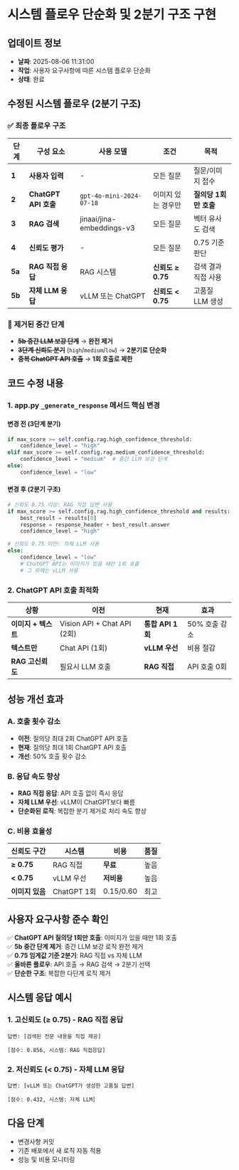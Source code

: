 # 시스템 플로우 단순화 및 2분기 구조 구현

## 업데이트 정보
- **날짜**: 2025-08-06 11:31:00  
- **작업**: 사용자 요구사항에 따른 시스템 플로우 단순화
- **상태**: 완료

## 수정된 시스템 플로우 (2분기 구조)

### ✅ **최종 플로우 구조**

| 단계 | 구성 요소 | 사용 모델 | 조건 | 목적 |
|------|-----------|-----------|------|------|
| **1** | **사용자 입력** | - | 모든 질문 | 질문/이미지 접수 |
| **2** | **ChatGPT API 호출** | `gpt-4o-mini-2024-07-18` | 이미지 있는 경우만 | **질의당 1회만 호출** |
| **3** | **RAG 검색** | jinaai/jina-embeddings-v3 | 모든 질문 | 벡터 유사도 검색 |
| **4** | **신뢰도 평가** | - | 모든 질문 | 0.75 기준 판단 |
| **5a** | **RAG 직접 응답** | RAG 시스템 | **신뢰도 ≥ 0.75** | 검색 결과 직접 사용 |
| **5b** | **자체 LLM 응답** | vLLM 또는 ChatGPT | **신뢰도 < 0.75** | 고품질 LLM 생성 |

### 🚫 **제거된 중간 단계**
- ~~**5b 중간 LLM 보강 단계**~~ → **완전 제거**
- ~~**3단계 신뢰도 분기**~~ (`high`/`medium`/`low`) → **2분기로 단순화**
- ~~**중복 ChatGPT API 호출**~~ → **1회 호출로 제한**

## 코드 수정 내용

### 1. app.py `_generate_response` 메서드 핵심 변경

#### 변경 전 (3단계 분기)
```python
if max_score >= self.config.rag.high_confidence_threshold:
    confidence_level = "high"
elif max_score >= self.config.rag.medium_confidence_threshold:
    confidence_level = "medium"  # 중간 LLM 보강 단계
else:
    confidence_level = "low"
```

#### 변경 후 (2분기 구조)
```python
# 신뢰도 0.75 이상: RAG 직접 답변 사용
if max_score >= self.config.rag.high_confidence_threshold and results:
    best_result = results[0]
    response = response_header + best_result.answer
    confidence_level = "high"

# 신뢰도 0.75 미만: 자체 LLM 사용
else:
    confidence_level = "low"
    # ChatGPT API는 이미지가 있을 때만 1회 호출
    # 그 외에는 vLLM 사용
```

### 2. ChatGPT API 호출 최적화

| 상황 | 이전 | 현재 | 효과 |
|------|------|------|------|
| **이미지 + 텍스트** | Vision API + Chat API (2회) | **통합 API 1회** | 50% 호출 감소 |
| **텍스트만** | Chat API (1회) | **vLLM 우선** | 비용 절감 |
| **RAG 고신뢰도** | 필요시 LLM 호출 | **RAG 직접** | API 호출 0회 |

## 성능 개선 효과

### A. 호출 횟수 감소
- **이전**: 질의당 최대 2회 ChatGPT API 호출
- **현재**: 질의당 최대 1회 ChatGPT API 호출  
- **개선**: 50% 호출 횟수 감소

### B. 응답 속도 향상  
- **RAG 직접 응답**: API 호출 없이 즉시 응답
- **자체 LLM 우선**: vLLM이 ChatGPT보다 빠름
- **단순화된 로직**: 복잡한 분기 제거로 처리 속도 향상

### C. 비용 효율성
| 신뢰도 구간 | 시스템 | 비용 | 품질 |
|-------------|--------|------|------|
| **≥ 0.75** | RAG 직접 | **무료** | 높음 |
| **< 0.75** | vLLM 우선 | **저비용** | 높음 |
| **이미지 있음** | ChatGPT 1회 | $0.15/$0.60 | 최고 |

## 사용자 요구사항 준수 확인

✅ **ChatGPT API 질의당 1회만 호출**: 이미지가 있을 때만 1회 호출  
✅ **5b 중간 단계 제거**: 중간 LLM 보강 로직 완전 제거  
✅ **0.75 임계값 기준 2분기**: RAG 직접 vs 자체 LLM  
✅ **올바른 플로우**: API 호출 → RAG 검색 → 2분기 선택  
✅ **단순한 구조**: 복잡한 다단계 로직 제거

## 시스템 응답 예시

### 1. 고신뢰도 (≥ 0.75) - RAG 직접 응답
```
답변: [검색된 전문 내용을 직접 제공]

[점수: 0.856, 시스템: RAG 직접응답]
```

### 2. 저신뢰도 (< 0.75) - 자체 LLM 응답  
```
답변: [vLLM 또는 ChatGPT가 생성한 고품질 답변]

[점수: 0.432, 시스템: 자체 LLM]
```

## 다음 단계
- 변경사항 커밋  
- 기존 배포에서 새 로직 자동 적용
- 성능 및 비용 모니터링
